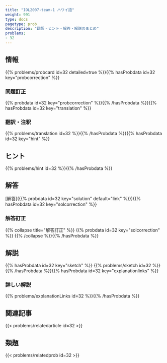 ```yaml
---
title: "IOL2007-team-1 ハワイ語"
weight: 991
type: docs
pagetype: prob
description: "翻訳・ヒント・解答・解説のまとめ"
problems: 
- 32
---
```


## 情報

{{% problems/probcard id=32 detailed=true %}}{{% hasProbdata id=32 key="probcorrection" %}}

### 問題訂正

{{% probdata id=32 key="probcorrection" %}}{{% /hasProbdata %}}{{% hasProbdata id=32 key="translation" %}}

### 翻訳・注釈

{{% problems/translation id=32 %}}{{% /hasProbdata %}}{{% hasProbdata id=32 key="hint" %}}

## ヒント

{{% problems/hint id=32 %}}{{% /hasProbdata %}}

## 解答

[解答]({{% probdata id=32 key="solution" default="link" %}}){{% hasProbdata id=32 key="solcorrection" %}}

### 解答訂正

{{% collapse title="解答訂正" %}}
{{% probdata id=32 key="solcorrection" %}}
{{% /collapse %}}{{% /hasProbdata %}}

## 解説

{{% hasProbdata id=32 key="sketch" %}}
{{% problems/sketch id=32 %}}
{{% /hasProbdata %}}{{% hasProbdata id=32 key="explanationlinks" %}}

### 詳しい解説

{{% problems/explanationLinks id=32 %}}{{% /hasProbdata %}}

## 関連記事

{{< problems/relatedarticle id=32 >}}

## 類題

{{< problems/relatedprob id=32 >}}
